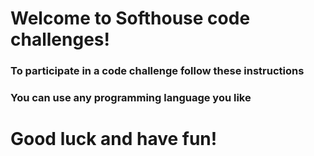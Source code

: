 # Welcome to Softhouse code challenges!

### To participate in a code challenge follow these instructions

### You can use any programming language you like

#
# Good luck and have fun!


